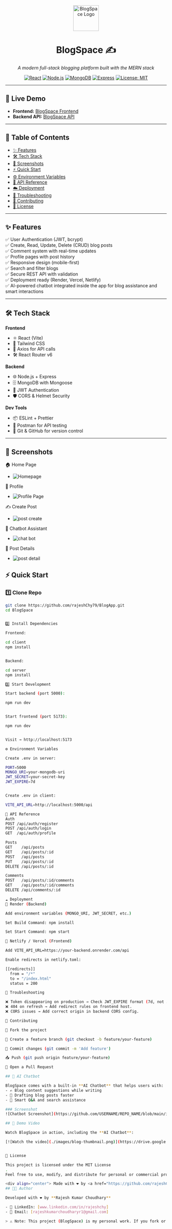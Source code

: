 <div align="center">
  <img src="https://raw.githubusercontent.com/simple-icons/simple-icons/develop/icons/react.svg" alt="BlogSpace Logo" width="80" height="80">
  <h1>BlogSpace ✍️</h1>
  <p><i>A modern full-stack blogging platform built with the MERN stack</i></p>

  [![React](https://img.shields.io/badge/Frontend-React-61DAFB?logo=react&logoColor=white)]()
  [![Node.js](https://img.shields.io/badge/Backend-Node.js-339933?logo=node.js&logoColor=white)]()
  [![MongoDB](https://img.shields.io/badge/Database-MongoDB-47A248?logo=mongodb&logoColor=white)]()
  [![Express](https://img.shields.io/badge/API-Express-000000?logo=express&logoColor=white)]()
  [![License: MIT](https://img.shields.io/badge/License-MIT-yellow.svg)](LICENSE)
</div>

---

## 🚀 Live Demo

- **Frontend:** [BlogSpace Frontend](https://blogapp-frontend-mc3b.onrender.com)  
- **Backend API:** [BlogSpace API](https://blogapp-mzev.onrender.com)

---

## 📑 Table of Contents
- [✨ Features](#-features)
- [🛠️ Tech Stack](#%EF%B8%8F-tech-stack)
- [📸 Screenshots](#-screenshots)
- [⚡ Quick Start](#-quick-start)
- [⚙️ Environment Variables](#%EF%B8%8F-environment-variables)
- [📡 API Reference](#-api-reference)
- [☁️ Deployment](#%EF%B8%8F-deployment)
- [🐞 Troubleshooting](#-troubleshooting)
- [🤝 Contributing](#-contributing)
- [📜 License](#-license)

---

## ✨ Features

✅ User Authentication (JWT, bcrypt)  
✅ Create, Read, Update, Delete (CRUD) blog posts  
✅ Comment system with real-time updates  
✅ Profile pages with post history  
✅ Responsive design (mobile-first)  
✅ Search and filter blogs  
✅ Secure REST API with validation  
✅ Deployment ready (Render, Vercel, Netlify)  
✅ AI-powered chatbot integrated inside the app for blog assistance and smart interactions

---

## 🛠️ Tech Stack

**Frontend**
- ⚛️ React (Vite)  
- 🎨 Tailwind CSS  
- 🔄 Axios for API calls  
- 🛠️ React Router v6  

**Backend**
- 🌐 Node.js + Express  
- 🗄️ MongoDB with Mongoose  
- 🔑 JWT Authentication  
- 🛡️ CORS & Helmet Security  

**Dev Tools**
- 📦 ESLint + Prettier  
- 🧪 Postman for API testing  
- 🐙 Git & GitHub for version control  

---

## 📸 Screenshots

🏠 Home Page
- ![Homepage](./images/images/home.png)
  
👤 Profile
- ![Profile Page](./images/profile.png)
  
✍️ Create Post
- ![post create](./images/createPost.png)
  
🤖 Chatbot Assistant
- ![chat bot](./images/chatbot.png)

📖 Post Details
- ![post detail](./images/detail.png)


## ⚡ Quick Start

### 1️⃣ Clone Repo
```bash
git clone https://github.com/rajeshChy79/BlogApp.git
cd BlogSpace


2️⃣ Install Dependencies

Frontend:

cd client
npm install


Backend:

cd server
npm install

3️⃣ Start Development

Start backend (port 5000):

npm run dev


Start frontend (port 5173):

npm run dev


Visit → http://localhost:5173

⚙️ Environment Variables

Create .env in server:

PORT=5000
MONGO_URI=your-mongodb-uri
JWT_SECRET=your-secret-key
JWT_EXPIRE=7d


Create .env in client:

VITE_API_URL=http://localhost:5000/api

📡 API Reference
Auth
POST /api/auth/register
POST /api/auth/login
GET  /api/auth/profile

Posts
GET    /api/posts
GET    /api/posts/:id
POST   /api/posts
PUT    /api/posts/:id
DELETE /api/posts/:id

Comments
POST   /api/posts/:id/comments
GET    /api/posts/:id/comments
DELETE /api/comments/:id

☁️ Deployment
🔹 Render (Backend)

Add environment variables (MONGO_URI, JWT_SECRET, etc.)

Set Build Command: npm install

Set Start Command: npm start

🔹 Netlify / Vercel (Frontend)

Add VITE_API_URL=https://your-backend.onrender.com/api

Enable redirects in netlify.toml:

[[redirects]]
  from = "/*"
  to = "/index.html"
  status = 200

🐞 Troubleshooting

❌ Token disappearing on production → Check JWT_EXPIRE format (7d, not 3600).
❌ 404 on refresh → Add redirect rules on frontend host.
❌ CORS issues → Add correct origin in backend CORS config.

🤝 Contributing

🍴 Fork the project

🔧 Create a feature branch (git checkout -b feature/your-feature)

💾 Commit changes (git commit -m 'Add feature')

📤 Push (git push origin feature/your-feature)

🔀 Open a Pull Request

## 🤖 AI Chatbot

BlogSpace comes with a built-in **AI Chatbot** that helps users with:  
- ✍️ Blog content suggestions while writing  
- 📝 Drafting blog posts faster  
- 🔎 Smart Q&A and search assistance  

### Screenshot
![Chatbot Screenshot](https://github.com/USERNAME/REPO_NAME/blob/main/images/chatbot.png?raw=true)

## 🎥 Demo Video

Watch BlogSpace in action, including the **AI Chatbot**:  

[![Watch the video](./images/blog-thumbnail.png)](https://drive.google.com/file/d/17xN7vFKel8aBGUV1zqnw_gYlkyCFjD22/view?usp=drive_link)


📜 License

This project is licensed under the MIT License
.
Feel free to use, modify, and distribute for personal or commercial projects.

<div align="center"> Made with ❤️ by <a href="https://github.com/rajeshChy79">Rajesh Kumar Choudhary</a> </div>
## 👨‍💻 Author

Developed with ❤️ by **Rajesh Kumar Choudhary**  

- 💼 LinkedIn: [www.linkedin.com/in/rajeshchy]  
- 📧 Email: [rajeshkumarchoudharyr1@gmail.com]  

> ⚠️ Note: This project (BlogSpace) is my personal work. If you fork or use it, please provide proper credits.

